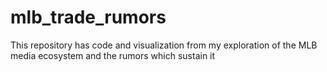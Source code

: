 # mlb_trade_rumors
This repository has code and visualization from my exploration of the MLB media ecosystem and the rumors which sustain it
